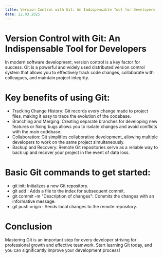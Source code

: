 ```yaml
---
title: Version Control with Git: An Indispensable Tool for Developers
date: 22.03.2025
---
```


# Version Control with Git: An Indispensable Tool for Developers

In modern software development, version control is a key factor for success. Git is a powerful and widely used distributed version control system that allows you to effectively track code changes, collaborate with colleagues, and maintain project integrity.

# Key benefits of using Git:

- Tracking Change History: Git records every change made to project files, making it easy to trace the evolution of the codebase.
- Branching and Merging: Creating separate branches for developing new features or fixing bugs allows you to isolate changes and avoid conflicts with the main codebase.
- Collaboration: Git simplifies collaborative development, allowing multiple developers to work on the same project simultaneously.
- Backup and Recovery: Remote Git repositories serve as a reliable way to back up and recover your project in the event of data loss.


# Basic Git commands to get started:

- git init: Initializes a new Git repository.
- git add <file>: Adds a file to the index for subsequent commit.
- git commit -m "Description of changes": Commits the changes with an informative message.
- git push origin <branch>: Sends local changes to the remote repository.

# Conclusion

Mastering Git is an important step for every developer striving for professional growth and effective teamwork. Start learning Git today, and you can significantly improve your development process!
